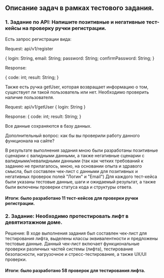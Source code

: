 ## Описание задач в рамках тестового задания.
### 1. Задание по API: Напишите позитивные и негативные тест-кейсы на проверку ручки регистрации.

Есть запрос регистрации вида:

Request: api/v1/register

{ login: String, email: String; password: String; confirmPassword: String; }

Response:

{ code: int; result: String; }

Также есть ручка getUser, которая возвращает информацию о том, существует ли такой пользователь или нет. Необходимо проверить наличие пользователя.

Request: api/v1/getUser { login: String }

Response: { code: int; result: String; }

Все данные сохраняются в базу данных.

Дополнительный вопрос: как бы вы проверили работу данного функционала на сайте?

В результате выполнения задания мною были разработаны позитивные сценарии с валидными данными, а также негативные сценарии с валидными/невалидными данными (так как четких требований к заданию не прилагалось, мною, на основании опыта и здравого смысла, был составлен чек-лист с данными для позитивных и негативных проверок полей "Логин" и "Email") Для каждого тест-кейса были указаны тестовые данные, шаги и ожидаемый результат, а также были включены проверки статуса кода и структуры ответа.

#### Итоги: было разработано 11 тест-кейсов для проверки ручки регистрации.

### 2. Задание: Необходимо протестировать лифт в девятиэтажном доме.

Решение: В ходе выполнения задания был составлен чек-лист для тестирования лифта, выделены классы эквивалентности и предложены тестовые данные. Данный чек-лист включает функциональные проверки различных частей системы (лифта), тестирование безопасности, нагрузочное и стресс-тестирование, а также UX/UI проверки.

#### Итоги: было разработано 58 проверок для тестирования лифта.
